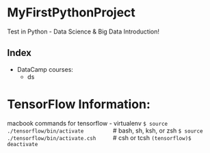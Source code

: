 # MyFirstPythonProject
Test in Python - Data Science &amp; Big Data  Introduction! 

## Index 
* DataCamp courses: 
    * ds


# TensorFlow Information: 
macbook commands for tensorflow - virtualenv
`$ source ./tensorflow/bin/activate         `     # bash, sh, ksh, or zsh
`$ source ./tensorflow/bin/activate.csh     ` # csh or tcsh 
`(tensorflow)$ deactivate                   `


